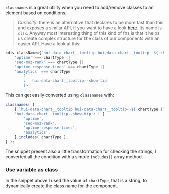 `classnames` is a great utility when you need to add/remove classes to an element based on conditions. 
> *Curiosity:* there is an alternative that declares to be more fast than this and exposes a similar API, if you want to have a look [here](https://www.npmjs.com/package/clsx). Its name is `clsx`.
Anyway most interesting thing of this kind of fns is that it helps us create complex structure for the class of our components with an easier API. Have a look at this:
```js
<div className={`hui-data-chart__tooltip hui-data-chart__tooltip--${ chartType }${
	'uptime' === chartType ||
	'seo-moz-rank' === chartType ||
	'uptime-response-times' === chartType ||
	'analytics' === chartType
		? ``
		: ` hui-data-chart__tooltip--show-tip`
		}>
```
This can get easily converted using `classnames` with:
```js
classnames( {
	[ `hui-data-chart__tooltip hui-data-chart__tooltip--${ chartType }` ]: true,
	'hui-data-chart__tooltip--show-tip': ! [
		'uptime',
		'seo-moz-rank',
		'uptime-response-times',
		'analytics',
	].includes( chartType ),
} );
```
The snippet present also a little transformation for checking the strings, I converted all the condition with a simple `includes()` array method.

### Use variable as class
In the snippet above I used the value of `chartType`, that is a string, to dynamically create the class name for the component.
